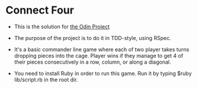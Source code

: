 # Connect Four

- This is the solution for [the Odin Project](https://www.theodinproject.com/courses/ruby-programming/lessons/testing-ruby)

- The purpose of the project is to do it in TDD-style, using RSpec.

- It's a basic commander line game where each of two player takes turns dropping pieces into the cage. Player wins if they manage to get 4 of their pieces consecutively in a row, column, or along a diagonal.

- You need to install Ruby in order to run this game. Run it by typing $ruby lib/script.rb in the root dir.
